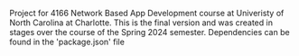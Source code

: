 Project for 4166 Network Based App Development course at Univeristy of North Carolina at Charlotte.
This is the final version and was created in stages over the course of the Spring 2024 semester.
Dependencies can be found in the 'package.json' file
